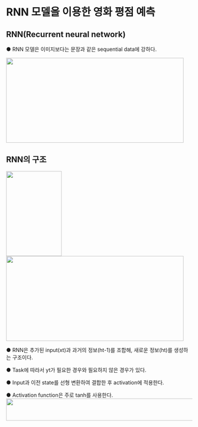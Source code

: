 # RNN 모델을 이용한 영화 평점 예측
## RNN(Recurrent neural network)  
● RNN 모델은 이미지보다는 문장과 같은 sequential data에 강하다.  

<img src="https://user-images.githubusercontent.com/98728682/152925435-d06a59a8-08da-478f-866b-ead91b657a84.jpg" width="480" height="230">

## RNN의 구조
<img src="https://user-images.githubusercontent.com/98728682/152928257-b2d77a00-25a9-4e63-a5e9-025033522c88.png" width="150" height="230"><img src="https://user-images.githubusercontent.com/98728682/152928367-fdc197f5-8728-409c-bcc3-3222f1458136.png" width="480" height="230">  

● RNN은 추가된 input(xt)과 과거의 정보(ht-1)를 조합해, 새로운 정보(ht)를 생성하는 구조이다.  

● Task에 따라서 yt가 필요한 경우와 필요하지 않은 경우가 있다.  

● Input과 이전 state를 선형 변환하여 결합한 후 activation에 적용한다.  

● Activation function은 주로 tanh를 사용한다.  
<img src="https://user-images.githubusercontent.com/98728682/152931989-1d46dbc6-7fdb-47d9-9e31-ffb054b8a3b4.png" width="600" height="60">
